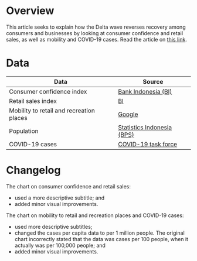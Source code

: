 # Overview

This article seeks to explain how the Delta wave reverses recovery among consumers and businesses by looking at consumer confidence and retail sales, as well as mobility and COVID-19 cases. Read the article on [this link](https://www.thejakartapost.com/news/2021/08/12/emergency-curbs-reverse-recovery-in-consumer-confidence-retail-sales.html).


# Data

Data | Source |  
---- | ------ |  
Consumer confidence index | [Bank Indonesia (BI)](https://www.bi.go.id/id/publikasi/laporan/Pages/SK-Juli-2021.aspx) |  
Retail sales index | [BI](https://www.bi.go.id/id/publikasi/laporan/Pages/SPE_Juni_2021.aspx) |  
Mobility to retail and recreation places | [Google](https://www.google.com/covid19/mobility/) |  
Population | [Statistics Indonesia (BPS)](https://bps.go.id/indicator/12/1886/1/jumlah-penduduk-hasil-proyeksi-menurut-provinsi-dan-jenis-kelamin.html) |  
COVID-19 cases | [COVID-19 task force](https://data.covid19.go.id/public/api/prov.json) |  


# Changelog

The chart on consumer confidence and retail sales:  
- used a more descriptive subtitle; and  
- added minor visual improvements.

The chart on mobility to retail and recreation places and COVID-19 cases:  
- used more descriptive subtitles;  
- changed the cases per capita data to per 1 million people. The original chart incorrectly stated that the data was cases per 100 people, when it actually was per 100,000 people; and  
- added minor visual improvements.
